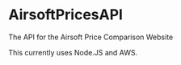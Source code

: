 # AirsoftPricesAPI
The API for the Airsoft Price Comparison Website

This currently uses Node.JS and AWS. 
